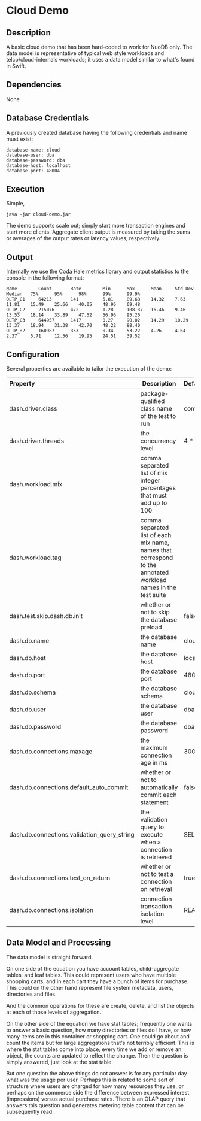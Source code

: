 # Cloud Demo

## Description

A basic cloud demo that has been hard-coded to work for NuoDB only.
The data model is representative of typical web style workloads and
telco/cloud-internals workloads; it uses a data model similar to
what's found in Swift.

## Dependencies

None

## Database Credentials

A previously created database having the following credentials and name must
exist:

    database-name: cloud
    database-user: dba
    database-password: dba
    database-host: localhost
    database-port: 48004

## Execution

Simple,

    java -jar cloud-demo.jar

The demo supports scale out; simply start more transaction engines and start
more clients. Aggregate client output is measured by taking the sums or averages
of the output rates or latency values, respectively.

## Output

Internally we use the Coda Hale metrics library and output statistics to the
console in the following format:

    Name        Count       Rate        Min      Max      Mean     Std Dev  Median   75%      95%      98%      99%      99.9%     
    OLTP_C1     64213       141         5.81     89.68    14.32    7.63     11.81    15.49    25.66    40.05    48.96    69.48    
    OLTP_C2     215076      472         1.28     108.37   16.46    9.46     13.53    18.14    33.89    47.52    56.96    95.26    
    OLTP_C3     644957      1417        0.27     90.02    14.29    10.29    13.37    18.94    31.38    42.70    48.22    88.40    
    OLTP_R2     160987      353         0.34     53.22    4.26     4.64     2.37     5.71     12.56    19.95    24.51    39.52    

## Configuration

Several properties are available to tailor the execution of the demo:

|      Property     | Description                      | Default              |
|:----------------  |---------------------------------  |:---------------------|
| dash.driver.class        | package-qualified class name of the test to run | com.github.rbuck.dash.services.cloud.BusinessServices |
| dash.driver.threads      | the concurrency level            | 4 * num_cores    |
| dash.workload.mix          | comma separated list of mix integer percentages that must add up to 100 |  |
| dash.workload.tag          | comma separated list of each mix name, names that correspond to the annotated workload names in the test suite |  |
| dash.test.skip.dash.db.init | whether or not to skip the database preload | false |
| dash.db.name           | the database name                | cloud       |
| dash.db.host           | the database host                | localhost  |
| dash.db.port           | the database port                | 48004      |
| dash.db.schema         | the database schema              | cloud       |
| dash.db.user           | the database user                | dba        |
| dash.db.password       | the database password            | dba        |
| dash.db.connections.maxage    | the maximum connection age in ms | 30000      |
| dash.db.connections.default_auto_commit    | whether or not to automatically commit each statement | false      |
| dash.db.connections.validation_query_string    | the validation query to execute when a connection is retrieved | SELECT 1 FROM DUAL |
| dash.db.connections.test_on_return    | whether or not to test a connection on retrieval | true  |
| dash.db.connections.isolation    | connection transaction isolation level | READ_COMMITTED  |

## Data Model and Processing

The data model is straight forward.
 
On one side of the equation you have account tables, child-aggregate tables,
and leaf tables. This could represent users who have multiple shopping carts,
and in each cart they have a bunch of items for purchase. This could on the
other hand represent file system metadata, users, directories and files.

And the common operations for these are create, delete, and list the objects
at each of those levels of aggregation.

On the other side of the equation we have stat tables; frequently one wants
to answer a basic question, how many directories or files do I have, or how
many items are in this container or shopping cart. One could go about and
count the items but for large aggregations that's not terribly efficient.
This is where the stat tables come into place; every time we add or remove
an object, the counts are updated to reflect the change. Then the question
is simply answered, just look at the stat table.

But one question the above things do not answer is for any particular day
what was the usage per user. Perhaps this is related to some sort of structure
where users are charged for how many resources they use, or perhaps on the
commerce side the difference between expressed interest (impressions) versus
actual purchase rates. There is an OLAP query that answers this question
and generates metering table content that can be subsequently read.
